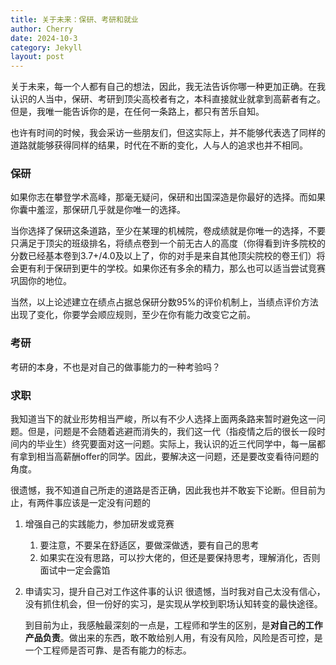```yaml
---
title: 关于未来：保研、考研和就业
author: Cherry
date: 2024-10-3
category: Jekyll
layout: post
---
```


关于未来，每一个人都有自己的想法，因此，我无法告诉你哪一种更加正确。在我认识的人当中，保研、考研到顶尖高校者有之，本科直接就业就拿到高薪者有之。但是，我唯一能告诉你的是，在任何一条路上，都只有苦乐自知。

也许有时间的时候，我会采访一些朋友们，但这实际上，并不能够代表选了同样的道路就能够获得同样的结果，时代在不断的变化，人与人的追求也并不相同。

### 保研

如果你志在攀登学术高峰，那毫无疑问，保研和出国深造是你最好的选择。而如果你囊中羞涩，那保研几乎就是你唯一的选择。

当你选择了保研这条道路，至少在某理的机械院，卷成绩就是你唯一的选择，不要只满足于顶尖的班级排名，将绩点卷到一个前无古人的高度（你得看到许多院校的分数已经基本卷到3.7+/4.0及以上了，你的对手是来自其他顶尖院校的卷王们）将会更有利于保研到更牛的学校。如果你还有多余的精力，那么也可以适当尝试竞赛巩固你的地位。

当然，以上论述建立在绩点占据总保研分数95%的评价机制上，当绩点评价方法出现了变化，你要学会顺应规则，至少在你有能力改变它之前。

### 考研

考研的本身，不也是对自己的做事能力的一种考验吗？

### 求职
我知道当下的就业形势相当严峻，所以有不少人选择上面两条路来暂时避免这一问题。但是，问题是不会随着逃避而消失的，我们这一代（指疫情之后的很长一段时间内的毕业生）终究要面对这一问题。实际上，我认识的近三代同学中，每一届都有拿到相当高薪酬offer的同学。因此，要解决这一问题，还是要改变看待问题的角度。

很遗憾，我不知道自己所走的道路是否正确，因此我也并不敢妄下论断。但目前为止，有两件事应该是一定没有问题的
1. 增强自己的实践能力，参加研发或竞赛
   1. 要注意，不要呆在舒适区，要做深做透，要有自己的思考
   2. 如果实在没有思路，可以抄大佬的，但还是要保持思考，理解消化，否则面试中一定会露馅
2. 申请实习，提升自己对工作这件事的认识
    很遗憾，当时我对自己太没有信心，没有抓住机会，但一份好的实习，是实现从学校到职场认知转变的最快途径。

    到目前为止，我感触最深刻的一点是，工程师和学生的区别，是**对自己的工作产品负责**。做出来的东西，敢不敢给别人用，有没有风险，风险是否可控，是一个工程师是否可靠、是否有能力的标志。









